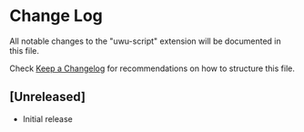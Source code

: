 # Change Log

All notable changes to the "uwu-script" extension will be documented in this file.

Check [Keep a Changelog](http://keepachangelog.com/) for recommendations on how to structure this file.

## [Unreleased]

- Initial release
